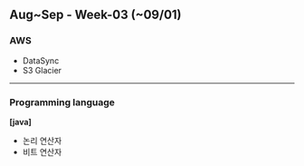 ## Aug~Sep - Week-03 (~09/01)

### AWS
- DataSync
- S3 Glacier 

---

### Programming language
**[java]**
- 논리 연산자
- 비트 연산자
